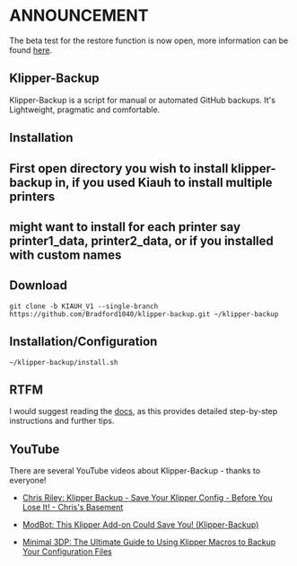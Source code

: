 # ANNOUNCEMENT

The beta test for the restore function is now open, more information can be found [here](https://github.com/Staubgeborener/Klipper-Backup/discussions/143).

## Klipper-Backup

Klipper-Backup is a script for manual or automated GitHub backups. It's Lightweight, pragmatic and comfortable.

## Installation

## First open directory you wish to install klipper-backup in, if you used Kiauh to install multiple printers

## might want to install for each printer say printer1_data, printer2_data, or if you installed with custom names

## Download

```shell
git clone -b KIAUH_V1 --single-branch https://github.com/Bradford1040/klipper-backup.git ~/klipper-backup
```

## Installation/Configuration

```shell
~/klipper-backup/install.sh
```

## RTFM

I would suggest reading the [docs](https://klipperbackup.xyz), as this provides detailed step-by-step instructions and further tips.

## YouTube

There are several YouTube videos about Klipper-Backup - thanks to everyone!

* [Chris Riley: Klipper Backup - Save Your Klipper Config - Before You Lose It! - Chris's Basement](https://www.youtube.com/watch?v=RCWWtzrI-e8)

* [ModBot: This Klipper Add-on Could Save You! (Klipper-Backup)](https://www.youtube.com/watch?v=47qV9BE2n_Y)

* [Minimal 3DP: The Ultimate Guide to Using Klipper Macros to Backup Your Configuration Files](https://www.youtube.com/watch?v=J4_dlCtZY48)
